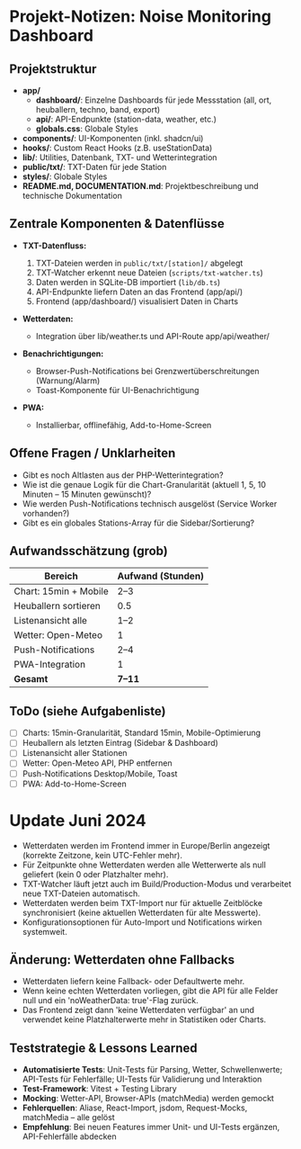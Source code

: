 # Projekt-Notizen: Noise Monitoring Dashboard

## Projektstruktur

- **app/**
  - **dashboard/**: Einzelne Dashboards für jede Messstation (all, ort, heuballern, techno, band, export)
  - **api/**: API-Endpunkte (station-data, weather, etc.)
  - **globals.css**: Globale Styles
- **components/**: UI-Komponenten (inkl. shadcn/ui)
- **hooks/**: Custom React Hooks (z.B. useStationData)
- **lib/**: Utilities, Datenbank, TXT- und Wetterintegration
- **public/txt/**: TXT-Daten für jede Station
- **styles/**: Globale Styles
- **README.md, DOCUMENTATION.md**: Projektbeschreibung und technische Dokumentation

## Zentrale Komponenten & Datenflüsse

- **TXT-Datenfluss:**
  1. TXT-Dateien werden in `public/txt/[station]/` abgelegt
  2. TXT-Watcher erkennt neue Dateien (`scripts/txt-watcher.ts`)
  3. Daten werden in SQLite-DB importiert (`lib/db.ts`)
  4. API-Endpunkte liefern Daten an das Frontend (app/api/)
  5. Frontend (app/dashboard/) visualisiert Daten in Charts

- **Wetterdaten:**
  - Integration über lib/weather.ts und API-Route app/api/weather/

- **Benachrichtigungen:**
  - Browser-Push-Notifications bei Grenzwertüberschreitungen (Warnung/Alarm)
  - Toast-Komponente für UI-Benachrichtigung

- **PWA:**
  - Installierbar, offlinefähig, Add-to-Home-Screen

## Offene Fragen / Unklarheiten

- Gibt es noch Altlasten aus der PHP-Wetterintegration?
- Wie ist die genaue Logik für die Chart-Granularität (aktuell 1, 5, 10 Minuten – 15 Minuten gewünscht)?
- Wie werden Push-Notifications technisch ausgelöst (Service Worker vorhanden?)
- Gibt es ein globales Stations-Array für die Sidebar/Sortierung?

## Aufwandsschätzung (grob)

| Bereich                | Aufwand (Stunden) |
|------------------------|-------------------|
| Chart: 15min + Mobile  | 2–3               |
| Heuballern sortieren   | 0.5               |
| Listenansicht alle     | 1–2               |
| Wetter: Open-Meteo     | 1                 |
| Push-Notifications     | 2–4               |
| PWA-Integration        | 1                 |
| **Gesamt**             | **7–11**          |

## ToDo (siehe Aufgabenliste)

- [ ] Charts: 15min-Granularität, Standard 15min, Mobile-Optimierung
- [ ] Heuballern als letzten Eintrag (Sidebar & Dashboard)
- [ ] Listenansicht aller Stationen
- [ ] Wetter: Open-Meteo API, PHP entfernen
- [ ] Push-Notifications Desktop/Mobile, Toast
- [ ] PWA: Add-to-Home-Screen 

# Update Juni 2024

- Wetterdaten werden im Frontend immer in Europe/Berlin angezeigt (korrekte Zeitzone, kein UTC-Fehler mehr).
- Für Zeitpunkte ohne Wetterdaten werden alle Wetterwerte als null geliefert (kein 0 oder Platzhalter mehr).
- TXT-Watcher läuft jetzt auch im Build/Production-Modus und verarbeitet neue TXT-Dateien automatisch.
- Wetterdaten werden beim TXT-Import nur für aktuelle Zeitblöcke synchronisiert (keine aktuellen Wetterdaten für alte Messwerte).
- Konfigurationsoptionen für Auto-Import und Notifications wirken systemweit. 

## Änderung: Wetterdaten ohne Fallbacks
- Wetterdaten liefern keine Fallback- oder Defaultwerte mehr.
- Wenn keine echten Wetterdaten vorliegen, gibt die API für alle Felder null und ein 'noWeatherData: true'-Flag zurück.
- Das Frontend zeigt dann 'keine Wetterdaten verfügbar' an und verwendet keine Platzhalterwerte mehr in Statistiken oder Charts. 

## Teststrategie & Lessons Learned

- **Automatisierte Tests**: Unit-Tests für Parsing, Wetter, Schwellenwerte; API-Tests für Fehlerfälle; UI-Tests für Validierung und Interaktion
- **Test-Framework**: Vitest + Testing Library
- **Mocking**: Wetter-API, Browser-APIs (matchMedia) werden gemockt
- **Fehlerquellen**: Aliase, React-Import, jsdom, Request-Mocks, matchMedia – alle gelöst
- **Empfehlung**: Bei neuen Features immer Unit- und UI-Tests ergänzen, API-Fehlerfälle abdecken 